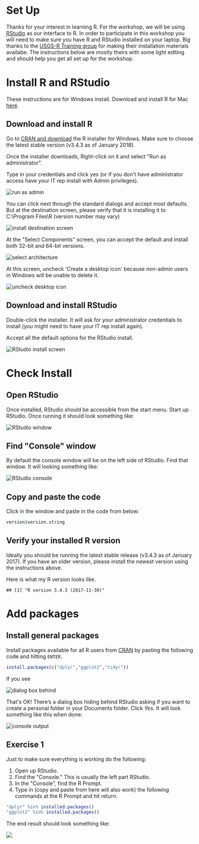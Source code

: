 # Set Up

Thanks for your interest in learning R.  For the workshop, we will be using [RStudio](https://www.rstudio.com/) as our interface to R.  In order to participate in this workshop you will need to make sure you have R and RStudio installed on your laptop.   Big thanks to the [USGS-R Training group](https://owi.usgs.gov/R/training.html) for making their installation materials availabe.  The instructions below are mostly theirs with some light editing and should help you get all set up for the workshop.

# Install R and RStudio
These instructions are for Windows install. Download and install R for Mac [here](https://cran.r-project.org/bin/macosx/). 

## Download and install R
Go to [CRAN and download](https://cran.rstudio.com/bin/windows/base/) the R installer for Windows. Make sure to choose the latest stable version (v3.4.3 as of January 2018).

Once the installer downloads, Right-click on it and select "Run as administrator". 

Type in your credentials and click yes (or if you don't have administrator access have your IT rep install with Admin privileges).

![](figure/install_open_as_admin.png#inline-img "run as admin")

You can click next through the standard dialogs and accept most defaults. But at the destination
screen, please verify that it is installing it to C:\Program Files\R (version number may vary)

![](figure/install_destination.png#inline-img "install destination screen")

At the "Select Components" screen, you can accept the default and install both 32-bit and 64-bit versions.

![](figure/install_arch_window.png#inline-img "select architecture")

At this screen, uncheck 'Create a desktop icon' because non-admin users in Windows will be unable to delete it.

![](figure/install_tasks.png#inline-img "uncheck desktop icon")


## Download and install RStudio
[](https://www.rstudio.com/products/rstudio/download/)

Double-click the installer. It will ask for your administrator credentials to install (you might need to have your IT rep install again). 

Accept all the default options for the RStudio install.

![](figure/install_rstudio.png#inline-img "RStudio install screen")

# Check Install

## Open RStudio
Once installed, RStudio should be accessible from the start menu.  Start up RStudio.  Once running it should look something like:

![](figure/rstudio.png#inline-img "RStudio window")

## Find "Console" window
By default the console window will be on the left side of RStudio.  Find that window.  It will looking something like:  

![](figure/rstudio_console.png#inline-img "RStudio console")

## Copy and paste the code
Click in the window and paste in the code from below:


```r
version$version.string
```

## Verify your installed R version
Ideally you should be running the latest stable release (v3.4.3 as of January 2017). If you have an older version, please install the newest version using the instructions above.

Here is what my R version looks like.

```
## [1] "R version 3.4.3 (2017-11-30)"
```

# Add packages

## Install general packages

Install packages available for all R users from [CRAN](https://cran.r-project.org/) by pasting the following code and hitting `ENTER`.


```r
install.packages(c("dplyr","ggplot2","tidyr"))
```

If you see 

![](figure/personal_library_dialog.png#inline-img "dialog box behind")

That's OK! There’s a dialog box hiding behind RStudio asking if you want to create a personal folder in your Documents folder.  Click *Yes*. It will look something like this when done:

![](figure/general_pkg_output.png#inline-img "console output")


## Exercise 1
Just to make sure everything is working do the following:

1. Open up RStudio.
2. Find the "Console."  This is usually the left part RStudio.
3. In the "Console", find the R Prompt.
4. Type in (copy and paste from here will also work) the following commands at the R Prompt and hit return.  


```r
"dplyr" %in% installed.packages()
"ggplot2" %in% installed.packages()
```

The end result should look something like:

![](figure/install_success.jpg)


